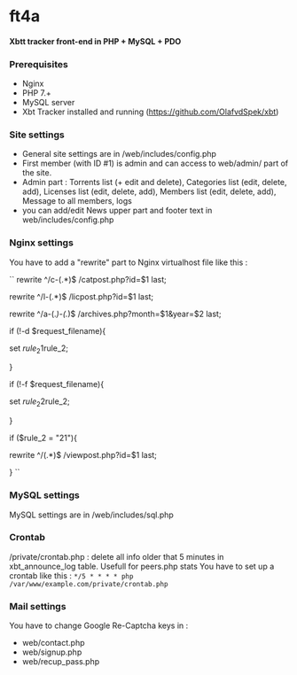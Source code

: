 # ft4a
#### Xbtt tracker front-end in PHP + MySQL + PDO

### Prerequisites
- Nginx
- PHP 7.+
- MySQL server
- Xbt Tracker installed and running (https://github.com/OlafvdSpek/xbt)

### Site settings
- General site settings are in /web/includes/config.php
- First member (with ID #1) is admin and can access to web/admin/ part of the site.
- Admin part : Torrents list (+ edit and delete), Categories list (edit, delete, add), Licenses list (edit, delete, add), Members list (edit, delete, add), Message to all members, logs
- you can add/edit News upper part and footer text in web/includes/config.php

### Nginx settings
You have to add a "rewrite" part to Nginx virtualhost file like this :

``
rewrite ^/c-(.*)$ /catpost.php?id=$1 last;

rewrite ^/l-(.*)$ /licpost.php?id=$1 last;

rewrite ^/a-(.*)-(.*)$ /archives.php?month=$1&year=$2 last;

if (!-d $request_filename){

   set $rule_2 1$rule_2;
   
}

if (!-f $request_filename){

   set $rule_2 2$rule_2;
   
}

if ($rule_2 = "21"){

   rewrite ^/(.*)$ /viewpost.php?id=$1 last;
   
}
``

### MySQL settings
MySQL settings are in /web/includes/sql.php

### Crontab
/private/crontab.php : delete all info older that 5 minutes in xbt_announce_log table. Usefull for peers.php stats
You have to set up a crontab like this : ``*/5 * * * * php /var/www/example.com/private/crontab.php``

### Mail settings
You have to change Google Re-Captcha keys in :
- web/contact.php
- web/signup.php
- web/recup_pass.php

